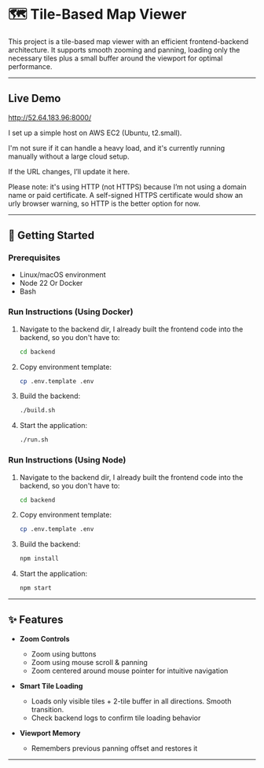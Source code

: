 # 🗺️ Tile-Based Map Viewer

This project is a tile-based map viewer with an efficient frontend-backend architecture. It supports smooth zooming and panning, loading only the necessary tiles plus a small buffer around the viewport for optimal performance.

---

## Live Demo

http://52.64.183.96:8000/

I set up a simple host on AWS EC2 (Ubuntu, t2.small).

I'm not sure if it can handle a heavy load, and it's currently running manually without a large cloud setup.

If the URL changes, I’ll update it here.

Please note: it's using HTTP (not HTTPS) because I’m not using a domain name or paid certificate.
A self-signed HTTPS certificate would show an urly browser warning, so HTTP is the better option for now.

---

## 🚀 Getting Started

### Prerequisites

- Linux/macOS environment
- Node 22 Or Docker
- Bash

### Run Instructions (Using Docker)

1. Navigate to the backend dir, I already built the frontend code into the backend, so you don't have to:
   ```bash
   cd backend  
   ```

2. Copy environment template:
   ```bash
   cp .env.template .env
   ```

3. Build the backend:
   ```bash
   ./build.sh
   ```

4. Start the application:
   ```bash
   ./run.sh
   ```

### Run Instructions (Using Node)

1. Navigate to the backend dir, I already built the frontend code into the backend, so you don't have to:
   ```bash
   cd backend  
   ```

2. Copy environment template:
   ```bash
   cp .env.template .env
   ```

3. Build the backend:
   ```bash
   npm install
   ```

4. Start the application:
   ```bash
   npm start
   ```

---

## ✨ Features

- **Zoom Controls**
  - Zoom using buttons
  - Zoom using mouse scroll & panning
  - Zoom centered around mouse pointer for intuitive navigation

- **Smart Tile Loading**
  - Loads only visible tiles + 2-tile buffer in all directions. Smooth transition.
  - Check backend logs to confirm tile loading behavior

- **Viewport Memory**
  - Remembers previous panning offset and restores it

---